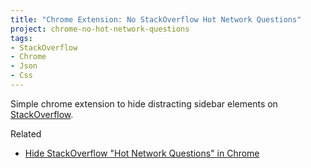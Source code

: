 ```yaml
---
title: "Chrome Extension: No StackOverflow Hot Network Questions"
project: chrome-no-hot-network-questions
tags:
- StackOverflow
- Chrome
- Json
- Css
---
```

Simple chrome extension to hide distracting sidebar elements on [StackOverflow](https://stackoverflow.com).

Related

- [Hide StackOverflow "Hot Network Questions" in Chrome](http://idiotandrobot.com/blog/no-stackexchange-hot-network-questions/)
